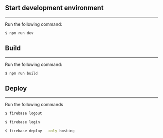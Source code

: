 ## Start development environment
---

Run the following command:
```bash
$ npm run dev
```

## Build
---
Run the following command:
```bash
$ npm run build
```

## Deploy
---

Run the following commands

```bash
$ firebase logout
```

```bash
$ firebase login
```
```bash
$ firebase deploy --only hosting
```
